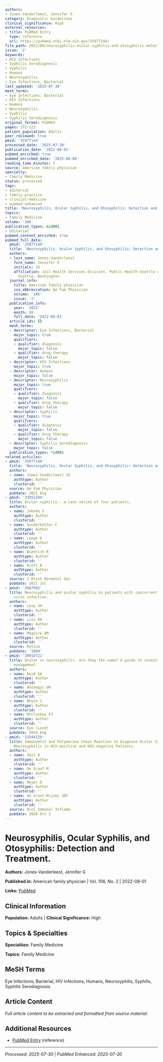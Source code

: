 ```yaml
---
authors:
- Jones-Vanderleest, Jennifer G
category: Diagnostic Guidelines
clinical_significance: High
external_resources:
- title: PubMed Entry
  type: reference
  url: https://pubmed.ncbi.nlm.nih.gov/35977144/
file_path: 2022/08/neurosyphilis-ocular-syphilis-and-otosyphilis-detection-and.md
issue: '2'
keywords:
- HIV Infections
- Syphilis Serodiagnosis
- Syphilis
- Humans
- Neurosyphilis
- Eye Infections, Bacterial
last_updated: '2025-07-30'
mesh_terms:
- Eye Infections, Bacterial
- HIV Infections
- Humans
- Neurosyphilis
- Syphilis
- Syphilis Serodiagnosis
original_format: PubMed
pages: 122-123
patient_population: Adults
peer_reviewed: true
pmid: '35977144'
processed_date: '2025-07-30'
publication_date: '2022-08-01'
pubmed_enriched: true
pubmed_enriched_date: '2025-08-09'
reading_time_minutes: 5
source: American family physician
specialty:
- Family Medicine
status: processed
tags:
- editorial
- family-practice
- clinical-medicine
- pubmed-enhanced
title: 'Neurosyphilis, Ocular Syphilis, and Otosyphilis: Detection and Treatment.'
topics:
- Family Medicine
volume: '106'
publication_types: &id001
- Editorial
pubmed_content_enriched: true
pubmed_full_data:
  pmid: '35977144'
  title: 'Neurosyphilis, Ocular Syphilis, and Otosyphilis: Detection and Treatment.'
  authors:
  - last_name: Jones-Vanderleest
    fore_name: Jennifer G
    initials: JG
    affiliation: Jail Health Services Division, Public Health-Seattle and King County,
      Seattle, Washington.
  journal_info:
    title: American family physician
    iso_abbreviation: Am Fam Physician
    volume: '106'
    issue: '2'
  publication_info:
    year: '2022'
    month: 08
    full_date: '2022-08-01'
  article_ids: {}
  mesh_terms:
  - descriptor: Eye Infections, Bacterial
    major_topic: true
    qualifiers:
    - qualifier: diagnosis
      major_topic: false
    - qualifier: drug therapy
      major_topic: false
  - descriptor: HIV Infections
    major_topic: true
  - descriptor: Humans
    major_topic: false
  - descriptor: Neurosyphilis
    major_topic: true
    qualifiers:
    - qualifier: diagnosis
      major_topic: false
    - qualifier: drug therapy
      major_topic: false
  - descriptor: Syphilis
    major_topic: true
    qualifiers:
    - qualifier: diagnosis
      major_topic: false
    - qualifier: drug therapy
      major_topic: false
  - descriptor: Syphilis Serodiagnosis
    major_topic: false
  publication_types: *id001
related_articles:
- pmid: '35977144'
  title: 'Neurosyphilis, Ocular Syphilis, and Otosyphilis: Detection and Treatment.'
  authors:
  - name: Jones-Vanderleest JG
    authtype: Author
    clusterid: ''
  source: Am Fam Physician
  pubdate: 2022 Aug
- pmid: '33951294'
  title: Ocular syphilis - a case series of four patients.
  authors:
  - name: Jahnke S
    authtype: Author
    clusterid: ''
  - name: Sunderkötter C
    authtype: Author
    clusterid: ''
  - name: Lange D
    authtype: Author
    clusterid: ''
  - name: Wienrich R
    authtype: Author
    clusterid: ''
  - name: Kreft B
    authtype: Author
    clusterid: ''
  source: J Dtsch Dermatol Ges
  pubdate: 2021 Jul
- pmid: '2687992'
  title: Neurosyphilis and ocular syphilis in patients with concurrent human immunodeficiency
    virus infection.
  authors:
  - name: Levy JH
    authtype: Author
    clusterid: ''
  - name: Liss RA
    authtype: Author
    clusterid: ''
  - name: Maguire AM
    authtype: Author
    clusterid: ''
  source: Retina
  pubdate: '1989'
- pmid: '38914721'
  title: Ocular vs neurosyphilis. are they the same? A guide to investigation and
    management.
  authors:
  - name: Reid GA
    authtype: Author
    clusterid: ''
  - name: Halmagyi GM
    authtype: Author
    clusterid: ''
  - name: Whyte C
    authtype: Author
    clusterid: ''
  - name: McCluskey PJ
    authtype: Author
    clusterid: ''
  source: Eye (Lond)
  pubdate: 2024 Aug
- pmid: '31944129'
  title: Immunoblot and Polymerase Chain Reaction to Diagnose Ocular Syphilis and
    Neurosyphilis in HIV-positive and HIV-negative Patients.
  authors:
  - name: Smit D
    authtype: Author
    clusterid: ''
  - name: De Graaf M
    authtype: Author
    clusterid: ''
  - name: Meyer D
    authtype: Author
    clusterid: ''
  - name: de Groot-Mijnes JDF
    authtype: Author
    clusterid: ''
  source: Ocul Immunol Inflamm
  pubdate: 2020 Oct 2
---
```


# Neurosyphilis, Ocular Syphilis, and Otosyphilis: Detection and Treatment.

**Authors:** Jones-Vanderleest, Jennifer G

**Published in:** American family physician | Vol. 106, No. 2 | 2022-08-01

**Links:** [PubMed](https://pubmed.ncbi.nlm.nih.gov/35977144/)

## Clinical Information

**Population:** Adults | **Clinical Significance:** High

## Topics & Specialties

**Specialties:** Family Medicine

**Topics:** Family Medicine

## MeSH Terms

Eye Infections, Bacterial, HIV Infections, Humans, Neurosyphilis, Syphilis, Syphilis Serodiagnosis

## Article Content

*Full article content to be extracted and formatted from source material.*

## Additional Resources

- [PubMed Entry](https://pubmed.ncbi.nlm.nih.gov/35977144/) (reference)

---

*Processed: 2025-07-30* | *PubMed Enhanced: 2025-07-30*
